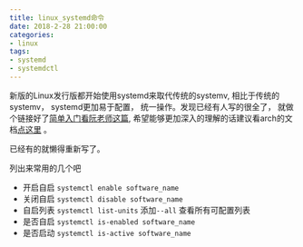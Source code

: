```yaml
---
title: linux_systemd命令
date: 2018-2-28 21:00:00
categories:
- linux
tags:
- systemd
- systemdctl
---
```


新版的Linux发行版都开始使用systemd来取代传统的systemv, 相比于传统的systemv， systemd更加易于配置， 统一操作。发现已经有人写的很全了， 就做个链接好了[简单入门看阮老师这篇](http://www.ruanyifeng.com/blog/2016/03/systemd-tutorial-commands.html), 希望能够更加深入的理解的话建议看arch的文档[点这里](https://wiki.archlinux.org/index.php/systemd_(%E7%AE%80%E4%BD%93%E4%B8%AD%E6%96%87)) 。

<!-- more -->

已经有的就懒得重新写了。

列出来常用的几个吧

- 开启自启   `systemctl enable software_name`
- 关闭自启   `systemctl disable software_name`
- 自启列表   `systemctl list-units` 添加`--all` 查看所有可配置列表
- 是否自启   `systemctl is-enabled software_name`
- 是否启动  `systemctl is-active software_name`

